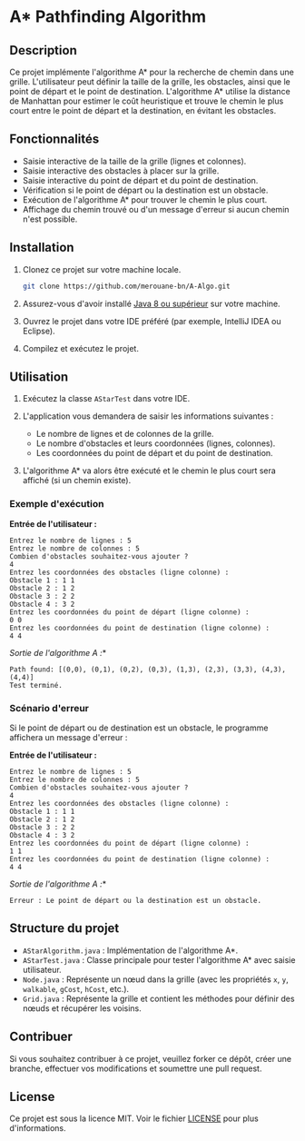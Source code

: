 # A* Pathfinding Algorithm

## Description

Ce projet implémente l'algorithme A* pour la recherche de chemin dans une grille. L'utilisateur peut définir la taille de la grille, les obstacles, ainsi que le point de départ et le point de destination. L'algorithme A* utilise la distance de Manhattan pour estimer le coût heuristique et trouve le chemin le plus court entre le point de départ et la destination, en évitant les obstacles.

## Fonctionnalités

- Saisie interactive de la taille de la grille (lignes et colonnes).
- Saisie interactive des obstacles à placer sur la grille.
- Saisie interactive du point de départ et du point de destination.
- Vérification si le point de départ ou la destination est un obstacle.
- Exécution de l'algorithme A* pour trouver le chemin le plus court.
- Affichage du chemin trouvé ou d'un message d'erreur si aucun chemin n'est possible.

## Installation

1. Clonez ce projet sur votre machine locale.
   ```bash
   git clone https://github.com/merouane-bn/A-Algo.git
   ```

2. Assurez-vous d'avoir installé [Java 8 ou supérieur](https://www.oracle.com/java/technologies/javase-jdk11-downloads.html) sur votre machine.

3. Ouvrez le projet dans votre IDE préféré (par exemple, IntelliJ IDEA ou Eclipse).

4. Compilez et exécutez le projet.

## Utilisation

1. Exécutez la classe `AStarTest` dans votre IDE.
2. L'application vous demandera de saisir les informations suivantes :

    - Le nombre de lignes et de colonnes de la grille.
    - Le nombre d'obstacles et leurs coordonnées (lignes, colonnes).
    - Les coordonnées du point de départ et du point de destination.

3. L'algorithme A* va alors être exécuté et le chemin le plus court sera affiché (si un chemin existe).

### Exemple d'exécution

**Entrée de l'utilisateur :**
```
Entrez le nombre de lignes : 5
Entrez le nombre de colonnes : 5
Combien d'obstacles souhaitez-vous ajouter ? 
4
Entrez les coordonnées des obstacles (ligne colonne) :
Obstacle 1 : 1 1
Obstacle 2 : 1 2
Obstacle 3 : 2 2
Obstacle 4 : 3 2
Entrez les coordonnées du point de départ (ligne colonne) : 
0 0
Entrez les coordonnées du point de destination (ligne colonne) : 
4 4
```

**Sortie de l'algorithme A* :**
```
Path found: [(0,0), (0,1), (0,2), (0,3), (1,3), (2,3), (3,3), (4,3), (4,4)]
Test terminé.
```

### Scénario d'erreur

Si le point de départ ou de destination est un obstacle, le programme affichera un message d'erreur :

**Entrée de l'utilisateur :**
```
Entrez le nombre de lignes : 5
Entrez le nombre de colonnes : 5
Combien d'obstacles souhaitez-vous ajouter ? 
4
Entrez les coordonnées des obstacles (ligne colonne) :
Obstacle 1 : 1 1
Obstacle 2 : 1 2
Obstacle 3 : 2 2
Obstacle 4 : 3 2
Entrez les coordonnées du point de départ (ligne colonne) : 
1 1
Entrez les coordonnées du point de destination (ligne colonne) : 
4 4
```

**Sortie de l'algorithme A* :**
```
Erreur : Le point de départ ou la destination est un obstacle.
```

## Structure du projet

- `AStarAlgorithm.java` : Implémentation de l'algorithme A*.
- `AStarTest.java` : Classe principale pour tester l'algorithme A* avec saisie utilisateur.
- `Node.java` : Représente un nœud dans la grille (avec les propriétés `x`, `y`, `walkable`, `gCost`, `hCost`, etc.).
- `Grid.java` : Représente la grille et contient les méthodes pour définir des nœuds et récupérer les voisins.

## Contribuer

Si vous souhaitez contribuer à ce projet, veuillez forker ce dépôt, créer une branche, effectuer vos modifications et soumettre une pull request.

## License

Ce projet est sous la licence MIT. Voir le fichier [LICENSE](LICENSE) pour plus d'informations.
```
